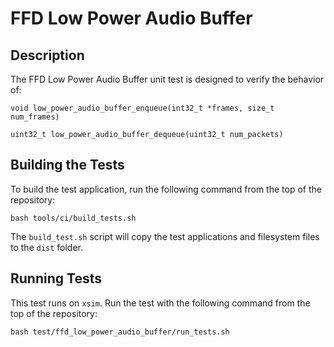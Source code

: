 # FFD Low Power Audio Buffer

## Description

The FFD Low Power Audio Buffer unit test is designed to verify the behavior of:

`void low_power_audio_buffer_enqueue(int32_t *frames, size_t num_frames)`

`uint32_t low_power_audio_buffer_dequeue(uint32_t num_packets)`

## Building the Tests

To build the test application, run the following command from the top of the
repository:

``` console
bash tools/ci/build_tests.sh
```

The `build_test.sh` script will copy the test applications and filesystem files
to the `dist` folder.

## Running Tests

This test runs on `xsim`. Run the test with the following command from the top
of the repository:

``` console
bash test/ffd_low_power_audio_buffer/run_tests.sh
```
